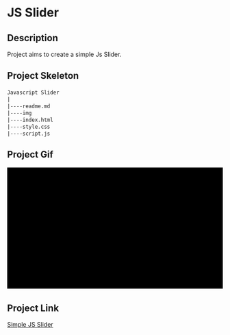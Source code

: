 # JS Slider

## Description
Project aims to create a simple Js Slider.

## Project Skeleton 

```
Javascript Slider
|
|----readme.md                   
|----img            
|----index.html
|----style.css
|----script.js  
```
## Project Gif

![js Slider](img/slider.gif)

## Project Link
[Simple JS Slider](https://hellenkuttery.github.io/js-slider/)